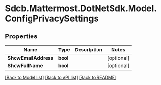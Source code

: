 # Sdcb.Mattermost.DotNetSdk.Model.ConfigPrivacySettings
## Properties

Name | Type | Description | Notes
------------ | ------------- | ------------- | -------------
**ShowEmailAddress** | **bool** |  | [optional] 
**ShowFullName** | **bool** |  | [optional] 

[[Back to Model list]](../README.md#documentation-for-models) [[Back to API list]](../README.md#documentation-for-api-endpoints) [[Back to README]](../README.md)

